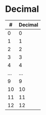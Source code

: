 # Decimal

| #  | Decimal |
|----|---------|
| 0  | 0       |
| 1  | 1       |
| 2  | 2       |
| 3  | 3       |
| 4  | 4       |
| …  | …       |
| 9  | 9       |
| 10 | 10      |
| 11 | 11      |
| 12 | 12      |
